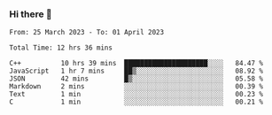 ### Hi there 👋

<!--
**wangsy503/wangsy503** is a ✨ _special_ ✨ repository because its `README.md` (this file) appears on your GitHub profile.

Here are some ideas to get you started:

- 🔭 I’m currently working on ...
- 🌱 I’m currently learning ...
- 👯 I’m looking to collaborate on ...
- 🤔 I’m looking for help with ...
- 💬 Ask me about ...
- 📫 How to reach me: ...
- 😄 Pronouns: ...
- ⚡ Fun fact: ...
-->
<!--START_SECTION:waka-->

```text
From: 25 March 2023 - To: 01 April 2023

Total Time: 12 hrs 36 mins

C++          10 hrs 39 mins  █████████████████████░░░░   84.47 %
JavaScript   1 hr 7 mins     ██▒░░░░░░░░░░░░░░░░░░░░░░   08.92 %
JSON         42 mins         █▒░░░░░░░░░░░░░░░░░░░░░░░   05.58 %
Markdown     2 mins          ░░░░░░░░░░░░░░░░░░░░░░░░░   00.39 %
Text         1 min           ░░░░░░░░░░░░░░░░░░░░░░░░░   00.23 %
C            1 min           ░░░░░░░░░░░░░░░░░░░░░░░░░   00.21 %
```

<!--END_SECTION:waka-->
